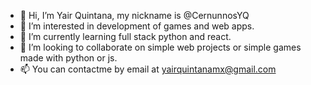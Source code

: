 - 👋 Hi, I’m Yair Quintana, my nickname is @CernunnosYQ
- 👀 I’m interested in development of games and web apps.
- 🌱 I’m currently learning full stack python and react.
- 💞️ I’m looking to collaborate on simple web projects or simple games made with python or js.
- 📫 You can contactme by email at yairquintanamx@gmail.com

<!---
CernunnosYQ/CernunnosYQ is a ✨ special ✨ repository because its `README.md` (this file) appears on your GitHub profile.
You can click the Preview link to take a look at your changes.
--->
